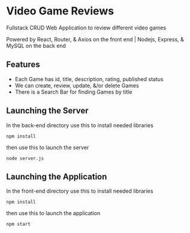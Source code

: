 # Video Game Reviews

Fullstack CRUD Web Application to review different video games

Powered by React, Router, & Axios on the front end | Nodejs, Express, & MySQL on the back end

## Features

- Each Game has id, title, description, rating, published status
- We can create, review, update, &/or delete Games
- There is a Search Bar for finding Games by title

## Launching the Server

In the back-end directory use this to install needed libraries

    npm install

then use this to launch the server

    node server.js

## Launching the Application

In the front-end directory use this to install needed libraries

    npm install

then use this to launch the application

    npm start
